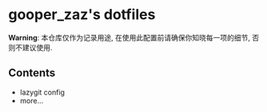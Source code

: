 # gooper_zaz's dotfiles

**Warning**: 本仓库仅作为记录用途, 在使用此配置前请确保你知晓每一项的细节, 否则不建议使用.

## Contents

- lazygit config
- more...
